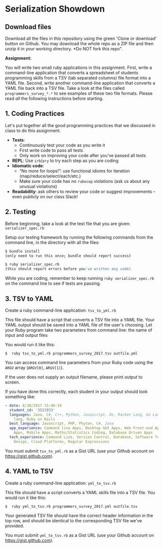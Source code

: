 # Serialization Showdown

## Download files

Download all the files in this repository using the green 'Clone or download' button on Github. You may download the whole repo as a ZIP file and then unzip it in your working directory. *Do NOT fork this repo".

**Assignment:**

You will write two small ruby applications in this assignment. First, write a command-line application that converts a spreadsheet of students programming skills from a TSV (tab separated columns) file format into a YAML file. Second, write another command-line application that converts a YAML file back into a TSV file. Take a look at the files called `programmers_survey_*.*` to see examples of these two file formats. Please read *all* the following instructions before starting.

## 1. Coding Practices

Let's put together all the good programming practices that we discussed in class to do this assignment.

- **Tests**:
  - Continuously test your code as you write it
  - First write code to pass all tests
  - Only work on improving your code after you've passed all tests
- **REPL**: Use `irb`/`pry` to try each step as you are coding
- **Idiomatic code**:
  - “No more for loops!”: use functional idioms for iteration (map/reduce/select/each/etc.)
  - Make sure your code has no `rubocop` violations (ask us about any unusual violations)
- **Readability**: ask others to review your code or suggest improvements – even publicly on our class Slack!

## 2. Testing

Before beginning, take a look at the test file that you are given: `serializer_spec.rb`

Setup our testing framework by running the following commands from the command line, in the directory with all the files:

```sh
$ bundle install
(only need to run this once; bundle should report success)

$ ruby serializer_spec.rb
(this should report errors before you've written any code)
```

While you are coding, remember to keep running `ruby serializer_spec.rb` on the command line to see if tests are passing.

## 3. TSV to YAML

Create a ruby command-line application: `tsv_to_yml.rb`

This file should have a script that converts a TSV file into a YAML file. Your YAML output should be saved into a YAML file of the user's choosing.
Let your Ruby program take two parameters from command line: the name of input and output files

You would run it like this:

`$  ruby tsv_to_yml.rb programmers_survey_2017.tsv outfile.yml`

You can access command line parameters from your Ruby code using the `ARGV` array (`ARGV[0]`, `ARGV[1]`).

If the user does not supply an output filename, please print output to screen.

If you have done this correctly, each student in your output should look something like:

```yaml
- date: 8/30/2017 15:40:19
  student_id: '3522933'
  languages: Java, C#, C++, Python, Javascript, Oz, Racket Lang, Go Lang, Php, Hack
    lang, Ruby on Rails
  best_language: Javascript, PHP, Phyton, C#, Java
  app_experience: Command line Apps, Desktop GUI Apps, Web Front-end Apps, Web Back-end
    Apps, Mobile Apps, Maths/Statistics Coding, Database Driven Apps
  tech_experience: Command Line, Version Control, Database, Software Testing, Web
    Design, Cloud Platforms, Regular Expressions
```

You must submit `tsv_to_yml.rb` as a Gist URL (use your Github account on <https://gist.github.com>).

## 4. YAML to TSV

Create a ruby command-line application: `yml_to_tsv.rb`

This file should have a script converts a YAML skills file into a TSV file. You would run it like this:

`$  ruby yml_to_tsv.rb programmers_survey_2017.yml outfile.tsv`

Your generated TSV file should have the correct header information in the top row, and should be identical to the corresponding TSV file we've provided.

You must submit `yml_to_tsv.rb` as a Gist URL (use your Github account on <https://gist.github.com>).
